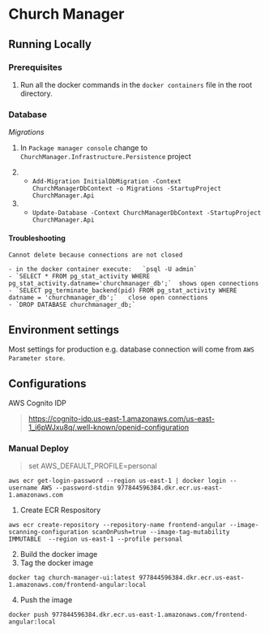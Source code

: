 ﻿# Church Manager

## Running Locally

### Prerequisites

1. Run all the docker commands in the `docker containers` file in the root directory.

### Database

*Migrations*

1. In `Package manager console` change to `ChurchManager.Infrastructure.Persistence` project

2.
	- `Add-Migration InitialDbMigration -Context ChurchManagerDbContext -o Migrations -StartupProject ChurchManager.Api` 

3. 
	- `Update-Database -Context ChurchManagerDbContext -StartupProject ChurchManager.Api`

#### Troubleshooting

`Cannot delete because connections are not closed`
	
	- in the docker container execute:   `psql -U admin`
	- `SELECT * FROM pg_stat_activity WHERE pg_stat_activity.datname='churchmanager_db';`  shows open connections
	- `SELECT pg_terminate_backend(pid) FROM pg_stat_activity WHERE datname = 'churchmanager_db';`   close open connections
	- `DROP DATABASE churchmanager_db;`

## Environment settings

Most settings for production e.g. database connection will come from `AWS Parameter store`.

## Configurations

AWS Cognito IDP
> https://cognito-idp.us-east-1.amazonaws.com/us-east-1_i6pWJxu8q/.well-known/openid-configuration


### Manual Deploy

> set AWS_DEFAULT_PROFILE=personal

```
aws ecr get-login-password --region us-east-1 | docker login --username AWS --password-stdin 977844596384.dkr.ecr.us-east-1.amazonaws.com
```

1. Create ECR Respository

```
aws ecr create-repository --repository-name frontend-angular --image-scanning-configuration scanOnPush=true --image-tag-mutability IMMUTABLE  --region us-east-1 --profile personal
```

2. Build the docker image
3. Tag the docker image

```
docker tag church-manager-ui:latest 977844596384.dkr.ecr.us-east-1.amazonaws.com/frontend-angular:local
```

4. Push the image

`docker push 977844596384.dkr.ecr.us-east-1.amazonaws.com/frontend-angular:local`


